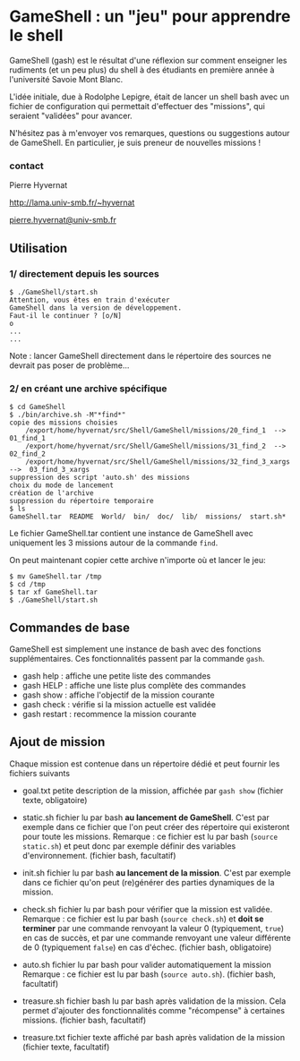 GameShell : un "jeu" pour apprendre le shell
============================================


GameShell (gash) est le résultat d'une réflexion sur comment enseigner les
rudiments (et un peu plus) du shell à des étudiants en première année à
l'université Savoie Mont Blanc.

L'idée initiale, due à Rodolphe Lepigre, était de lancer un shell bash avec un
fichier de configuration qui permettait d'effectuer des "missions", qui
seraient "validées" pour avancer.

N'hésitez pas à m'envoyer vos remarques, questions ou suggestions autour de
GameShell. En particulier, je suis preneur de nouvelles missions !


### contact

Pierre Hyvernat

http://lama.univ-smb.fr/~hyvernat

pierre.hyvernat@univ-smb.fr



Utilisation
-----------

### 1/ directement depuis les sources

    $ ./GameShell/start.sh
    Attention, vous êtes en train d'exécuter
    GameShell dans la version de développement.
    Faut-il le continuer ? [o/N]
    o
    ...
    ...

Note : lancer GameShell directement dans le répertoire des sources ne devrait
pas poser de problème...


### 2/ en créant une archive spécifique

    $ cd GameShell
    $ ./bin/archive.sh -M"*find*"
    copie des missions choisies
        /export/home/hyvernat/src/Shell/GameShell/missions/20_find_1  --> 01_find_1
        /export/home/hyvernat/src/Shell/GameShell/missions/31_find_2  --> 02_find_2
        /export/home/hyvernat/src/Shell/GameShell/missions/32_find_3_xargs -->  03_find_3_xargs
    suppression des script 'auto.sh' des missions
    choix du mode de lancement
    création de l'archive
    suppression du répertoire temporaire
    $ ls
    GameShell.tar  README  World/  bin/  doc/  lib/  missions/  start.sh*

Le fichier GameShell.tar contient une instance de GameShell avec uniquement
les 3 missions autour de la commande ``find``.

On peut maintenant copier cette archive n'importe où et lancer le jeu:

    $ mv GameShell.tar /tmp
    $ cd /tmp
    $ tar xf GameShell.tar
    $ ./GameShell/start.sh


Commandes de base
-----------------

GameShell est simplement une instance de bash avec des fonctions
supplémentaires. Ces fonctionnalités passent par la commande ``gash``.

  - gash help : affiche une petite liste des commandes
  - gash HELP : affiche une liste plus complète des commandes
  - gash show : affiche l'objectif de la mission courante
  - gash check : vérifie si la mission actuelle est validée
  - gash restart : recommence la mission courante



Ajout de mission
----------------

Chaque mission est contenue dans un répertoire dédié et peut fournir les
fichiers suivants

  - goal.txt
        petite description de la mission, affichée par ``gash show``
        (fichier texte, obligatoire)

  - static.sh
        fichier lu par bash __au lancement de GameShell__. C'est par exemple
        dans ce fichier que l'on peut créer des répertoire qui existeront pour
        toute les missions.
        Remarque : ce fichier est lu par bash (``source static.sh``) et peut
        donc par exemple définir des variables d'environnement.
        (fichier bash, facultatif)

  - init.sh
        fichier lu par bash __au lancement de la mission__. C'est par exemple
        dans ce fichier qu'on peut (re)générer des parties dynamiques de la
        mission.

  - check.sh
        fichier lu par bash pour vérifier que la mission est validée.
        Remarque : ce fichier est lu par bash (``source check.sh``) et __doit
        se terminer__ par une commande renvoyant la valeur 0 (typiquement,
        ``true``) en cas de succès, et par une commande renvoyant une valeur
        différente de 0 (typiquement ``false``) en cas d'échec.
        (fichier bash, obligatoire)

  - auto.sh
        fichier lu par bash pour valider automatiquement la mission
        Remarque : ce fichier est lu par bash (``source auto.sh``).
        (fichier bash, facultatif)

  - treasure.sh
        fichier bash lu par bash après validation de la mission. Cela permet
        d'ajouter des fonctionnalités comme "récompense" à certaines missions.
        (fichier bash, facultatif)

  - treasure.txt
        fichier texte affiché par bash après validation de la mission
        (fichier texte, facultatif)
